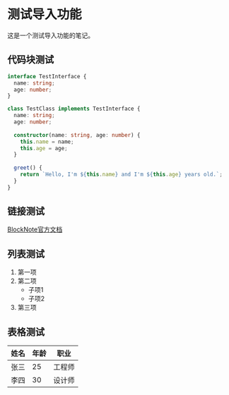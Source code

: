 # 测试导入功能

这是一个测试导入功能的笔记。

## 代码块测试

```typescript
interface TestInterface {
  name: string;
  age: number;
}

class TestClass implements TestInterface {
  name: string;
  age: number;
  
  constructor(name: string, age: number) {
    this.name = name;
    this.age = age;
  }
  
  greet() {
    return `Hello, I'm ${this.name} and I'm ${this.age} years old.`;
  }
}
```

## 链接测试

[BlockNote官方文档](https://www.blocknotejs.org)

## 列表测试

1. 第一项
2. 第二项
   * 子项1
   * 子项2
3. 第三项

## 表格测试

| 姓名 | 年龄 | 职业 |
| ---- | ---- | ---- |
| 张三 | 25   | 工程师 |
| 李四 | 30   | 设计师 |